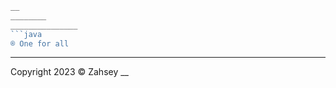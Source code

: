 ```go
__
________
_______________
```java
® One for all
```
____________________
Copyright 2023 © Zahsey
__

